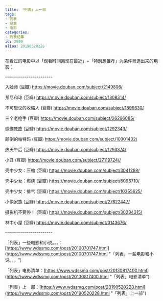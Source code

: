 ```yaml
---
title: 「列表」上一部
tags:
- 列表
- 纪事
- 电影
categories:
- 列表纪事
id: 2909
alias: 20190520228
---
```


在看过的电影中以「观看时间离现在最近」+「特别想推荐」为条件筛选出来的电影；

<!-- more-->

\------------------------

入殓师 (豆瓣)
https://movie.douban.com/subject/2149806/

邦尼和琼 (豆瓣)
https://movie.douban.com/subject/1308314/

不可思议的收缩人 (豆瓣)
https://movie.douban.com/subject/1899630/

三个老枪手 (豆瓣)
https://movie.douban.com/subject/26266085/

蝴蝶效应 (豆瓣)
https://movie.douban.com/subject/1292343/

颠倒的帕特玛 (豆瓣)
https://movie.douban.com/subject/10001432/

热天午后 (豆瓣)
https://movie.douban.com/subject/1293374/

小丑 (豆瓣)
https://movie.douban.com/subject/27119724//

壳中少女：压缩 (豆瓣)
https://movie.douban.com/subject/3041298/

壳中少女：燃烧 (豆瓣)
https://movie.douban.com/subject/6096710/

壳中少女：排气 (豆瓣)
https://movie.douban.com/subject/10355625/

小偷家族 (豆瓣)
https://movie.douban.com/subject/27622447/

摄影机不要停！ (豆瓣)
https://movie.douban.com/subject/30234315/

林中小屋 (豆瓣)
https://movie.douban.com/subject/3143676/

\------------------------

「列表」一些电影和小说。。。：[https://www.wdssmq.com/post/20100701747.html](https://www.wdssmq.com/post/20100701747.html "「列表」一些电影和小说。。。")

「列表」电影清单：[https://www.wdssmq.com/post/20130817400.html](https://www.wdssmq.com/post/20130817400.html "「列表」电影清单")

「列表」上一部：[https://www.wdssmq.com/post/20190520228.html](https://www.wdssmq.com/post/20190520228.html "「列表」上一部")

<!--2909-->

